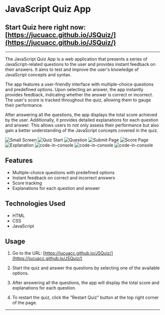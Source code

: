 # JavaScript Quiz App

## Start Quiz here right now: [https://jucuacc.github.io/JSQuiz/](https://jucuacc.github.io/JSQuiz/)
---

The JavaScript Quiz App is a web application that presents a series of JavaScript-related questions to the user and provides instant feedback on their answers. It aims to test and improve the user's knowledge of JavaScript concepts and syntax.

The app features a user-friendly interface with multiple-choice questions and predefined options. Upon selecting an answer, the app instantly provides feedback, indicating whether the answer is correct or incorrect. The user's score is tracked throughout the quiz, allowing them to gauge their performance.

After answering all the questions, the app displays the total score achieved by the user. Additionally, it provides detailed explanations for each question and answer. This allows users to not only assess their performance but also gain a better understanding of the JavaScript concepts covered in the quiz.


![Small Screen](screenshots/Small%20Screen.png)
![Quiz Start](screenshots/Quiz%20Start.png)
![Question](screenshots/Question.png)
![Submit Page](screenshots/Submit%20Page.png)
![Score Page](screenshots/Score%20Page.png)
![Explanation](screenshots/Explanation.png)
![code-in-console](screenshots/code-in-console%20(2).png)
![code-in-console](screenshots/code-in-console%20(3).png)
![code-in-console](screenshots/code-in-console%20(4).png)

## Features

- Multiple-choice questions with predefined options
- Instant feedback on correct and incorrect answers
- Score tracking
- Explanations for each question and answer

## Technologies Used

- HTML
- CSS
- JavaScript

## Usage

1. Go to the URL: [https://jucuacc.github.io/JSQuiz/](https://jucuacc.github.io/JSQuiz/)

2. Start the quiz and answer the questions by selecting one of the available options.

3. After answering all the questions, the app will display the total score and explanations for each question.

4. To restart the quiz, click the "Restart Quiz" button at the top right corner of the page.

---
